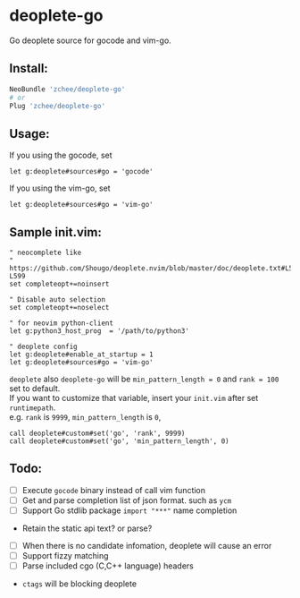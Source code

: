 deoplete-go
=======
Go deoplete source for gocode and vim-go.

Install:
--------

```bash
NeoBundle 'zchee/deoplete-go'
# or
Plug 'zchee/deoplete-go'
```

Usage:
------
If you using the gocode, set

```vim
let g:deoplete#sources#go = 'gocode'
```

If you using the vim-go, set

```vim
let g:deoplete#sources#go = 'vim-go'
```

Sample init.vim:
----------------

```vim
" neocomplete like
" https://github.com/Shougo/deoplete.nvim/blob/master/doc/deoplete.txt#L594-L599
set completeopt+=noinsert

" Disable auto selection
set completeopt+=noselect

" for neovim python-client
let g:python3_host_prog  = '/path/to/python3'

" deoplete config
let g:deoplete#enable_at_startup = 1
let g:deoplete#sources#go = 'vim-go'
```

`deoplete` also `deoplete-go` will be `min_pattern_length = 0` and `rank = 100` set to default.  
If you want to customize that variable, insert your `init.vim` after set `runtimepath`.  
e.g. `rank` is `9999`, `min_pattern_length` is `0`,

```vim
call deoplete#custom#set('go', 'rank', 9999)
call deoplete#custom#set('go', 'min_pattern_length', 0)
```

Todo:
-----
- [ ] Execute `gocode` binary instead of call vim function
- [ ] Get and parse completion list of json format. such as `ycm`
- [ ] Support Go stdlib package `import "***"` name completion
 - Retain the static api text? or parse?
- [ ] When there is no candidate infomation, deoplete will cause an error
- [ ] Support fizzy matching
- [ ] Parse included cgo (C,C++ language) headers
 - `ctags` will be blocking deoplete
